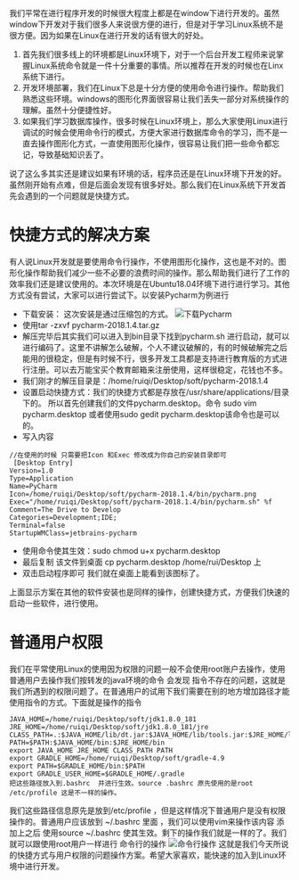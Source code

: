 我们平常在进行程序开发的时候很大程度上都是在window下进行开发的。虽然window下开发对于我们很多人来说很方便的进行，但是对于学习Linux系统不是很方便。因为如果在Linux在进行开发的话有很大的好处。
1. 首先我们很多线上的环境都是Linux环境下，对于一个后台开发工程师来说掌握Linux系统命令就是一件十分重要的事情。所以推荐在开发的时候也在Linx系统下进行。
2. 开发环境部署，我们在Linux下总是十分方便的使用命令进行操作。帮助我们熟悉这些环境。windows的图形化界面很容易让我们丢失一部分对系统操作的理解。虽然十分便捷性好。
3. 如果我们学习数据库操作，很多时候在Linux环境上，那么大家使用Linux进行调试的时候会使用命令行的模式，方便大家进行数据库命令的学习，而不是一直去操作图形化方式，一直使用图形化操作，很容易让我们把一些命令都忘记，导致基础知识丢了。

说了这么多其实还是建议如果有环境的话，程序员还是在Linux环境下开发的好。虽然刚开始有点难，但是后面会发现有很多好处。那么我们在Linux系统下开发首先会遇到的一个问题就是快捷方式。
# 快捷方式的解决方案
有人说Linux开发就是要使用命令行操作，不使用图形化操作，这也是不对的。图形化操作帮助我们减少一些不必要的浪费时间的操作。那么帮助我们进行了工作的效率我们还是建议使用的。本次环境是在Ubuntu18.04环境下进行进行学习。其他方式没有尝试，大家可以进行尝试下。以安装Pycharm为例进行

- 下载安装： 这次安装是通过压缩包的方式。
![下载Pycharm](https://upload-images.jianshu.io/upload_images/4237685-711cf85389ed4a1d.png?imageMogr2/auto-orient/strip%7CimageView2/2/w/1240)
- 使用tar -zxvf pycharm-2018.1.4.tar.gz 
- 解压完毕后其实我们可以进入到bin目录下找到pycharm.sh 进行启动，就可以进行编码了。这里不讲解怎么破解，个人不建议破解的，有的时候破解完之后能用的很稳定，但是有时候不行，很多开发工具都是支持进行教育版的方式进行注册。可以去万能宝买个教育邮箱来注册使用，这样很稳定，花钱也不多。
- 我们刚才的解压目录是：/home/ruiqi/Desktop/soft/pycharm-2018.1.4
- 设置启动快捷方式：我们的快捷方式都是存放在/usr/share/applications/目录下的。 所以首先创建我们的文件pycharm.desktop。命令 sudo vim pycharm.desktop  或者使用sudo gedit  pycharm.desktop该命令也是可以的。
- 写入内容
```
//在使用的时候 只需要把Icon 和Exec 修改成为你自己的安装目录即可
 [Desktop Entry]
Version=1.0
Type=Application
Name=PyCharm
Icon=/home/ruiqi/Desktop/soft/pycharm-2018.1.4/bin/pycharm.png   
Exec="/home/ruiqi/Desktop/soft/pycharm-2018.1.4/bin/pycharm.sh" %f
Comment=The Drive to Develop
Categories=Development;IDE;
Terminal=false
StartupWMClass=jetbrains-pycharm
```
- 使用命令使其生效：sudo chmod u+x pycharm.desktop 
- 最后复制 该文件到桌面 cp pycharm.desktop  /home/rui/Desktop 上
- 双击启动程序即可 我们就在桌面上能看到该图标了。

上面显示方案在其他的软件安装也是同样的操作，创建快捷方式，方便我们快速的启动一些软件，进行使用。
# 普通用户权限
我们在平常使用Linux的使用因为权限的问题一般不会使用root账户去操作，使用普通用户去操作我们按转发的java环境的命令 会发现 指令不存在的问题，这就是我们所遇到的权限问题了。在普通用户的试用下我们需要在别的地方增加路径才能使用指令的方式。下面就是操作的指令
```
JAVA_HOME=/home/ruiqi/Desktop/soft/jdk1.8.0_181
JRE_HOME=/home/ruiqi/Desktop/soft/jdk1.8.0_181/jre
CLASS_PATH=.:$JAVA_HOME/lib/dt.jar:$JAVA_HOME/lib/tools.jar:$JRE_HOME/lib
PATH=$PATH:$JAVA_HOME/bin:$JRE_HOME/bin
export JAVA_HOME JRE_HOME CLASS_PATH PATH
export GRADLE_HOME=/home/ruiqi/Desktop/soft/gradle-4.9
export PATH=$GRADLE_HOME/bin:$PATH
export GRADLE_USER_HOME=$GRADLE_HOME/.gradle
把这些路径放入到.bashrc  并进行生效。source .bashrc 原先使用的是root  /etc/profile 这是不一样的操作。
```
我们这些路径信息原先是放到/etc/profile ，但是这样情况下普通用户是没有权限操作的。普通用户应该放到 ~/.bashrc  里面 ，我们可以使用vim来操作该内容 
添加上之后 使用source ~/.bashrc 使其生效。剩下的操作我们就是一样的了。我们就可以跟使用root用户一样进行 命令行的操作
![命令行操作](https://upload-images.jianshu.io/upload_images/4237685-9e22d94821766a9e.png?imageMogr2/auto-orient/strip%7CimageView2/2/w/1240)
这就是我们今天所说的快捷方式与用户权限的问题操作方案。希望大家喜欢，能快速的加入到Linux环境中进行开发。
